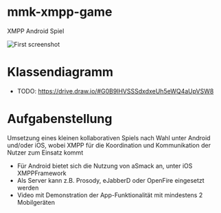 # mmk-xmpp-game
XMPP Android Spiel

![First screenshot](https://monosnap.com/file/tPsravprjYuQoSuj1lewVKTpk2wsA5.png)

# Klassendiagramm
- TODO: https://drive.draw.io/#G0B9lHVSSSdxdxeUh5eWQ4aUpVSW8

# Aufgabenstellung
Umsetzung eines kleinen  kollaborativen Spiels nach Wahl unter	Android und/oder iOS, wobei	 XMPP	für die	Koordination und Kommunikation der Nutzer zum	Einsatz kommt
* Für Android bietet sich die Nutzung	von aSmack an, unter iOS XMPPFramework
* Als Server kann z.B. Prosody, eJabberD oder OpenFire eingesetzt werden 
* Video mit Demonstration	der	App-Funktionalität mit	mindestens 2 Mobilgeräten

